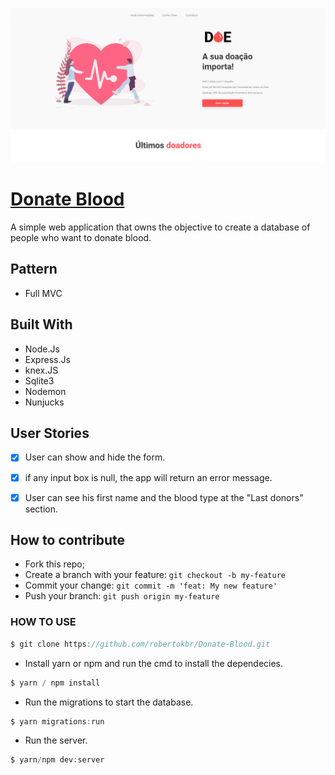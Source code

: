 
<img src="https://github.com/robertokbr/Donate-Blood/blob/master/.Github/WhvLsNrFRV.gif" /><br>

<a href="https://donate-blood-maratonadev.herokuapp.com/">
 <h1>Donate Blood</h1>
</a>

A simple web application that owns the objective to create a database of people who want to donate blood.


## Pattern
- Full MVC

## Built With
* Node.Js
* Express.Js
* knex.JS
* Sqlite3
* Nodemon
* Nunjucks
 
## User Stories

- [x] User can show and hide the form.
- [x] if any input box is null, the app will return an error message.
- [x] User can see his first name and the blood type at the "Last donors" section.


## How to contribute

- Fork this repo;
- Create a branch with your feature: `git checkout -b my-feature`
- Commit your change: `git commit -m 'feat: My new feature'`
- Push your branch: `git push origin my-feature`

### HOW TO USE

```jsx
$ git clone https://github.com/robertokbr/Donate-Blood.git
```
- Install yarn or npm and run the cmd to install the dependecies.

```jsx
$ yarn / npm install
```

- Run the migrations to start the database.

```jsx
$ yarn migrations:run
```

- Run the server.

```jsx
$ yarn/npm dev:server
```

